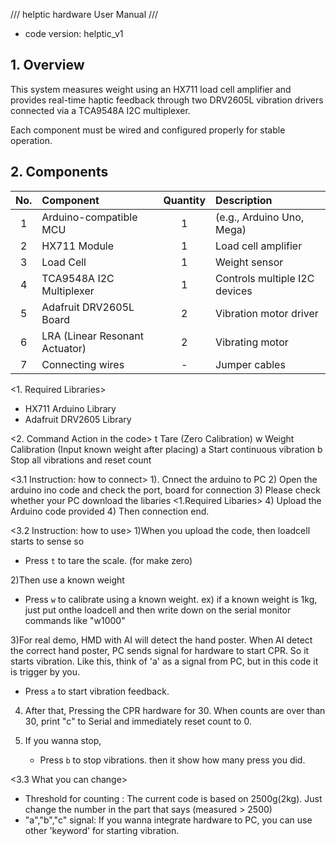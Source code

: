 /// helptic hardware User Manual  ///
- code version: helptic_v1

## 1. Overview

This system measures weight using an HX711 load cell amplifier and provides real-time haptic feedback through two DRV2605L vibration drivers connected via a TCA9548A I2C multiplexer.

Each component must be wired and configured properly for stable operation.

## 2. Components

| No. | Component             | Quantity | Description |
|:--:|:----------------------|:--------:|:------------|
| 1  | Arduino-compatible MCU | 1        | (e.g., Arduino Uno, Mega) |
| 2  | HX711 Module           | 1        | Load cell amplifier |
| 3  | Load Cell              | 1        | Weight sensor |
| 4  | TCA9548A I2C Multiplexer| 1        | Controls multiple I2C devices |
| 5  | Adafruit DRV2605L Board | 2        | Vibration motor driver |
| 6  | LRA (Linear Resonant Actuator) | 2 | Vibrating motor |
| 7  | Connecting wires       | -        | Jumper cables |

<1. Required Libraries>
- HX711 Arduino Library
- Adafruit DRV2605 Library


<2. Command Action in the code>
t	Tare (Zero Calibration)
w	Weight Calibration (Input known weight after placing)
a	Start continuous vibration
b	Stop all vibrations and reset count


<3.1 Instruction: how to connect>
1). Cnnect the arduino to PC
2) Open the arduino ino code and check the port, board for connection
3) Please check whether your PC download the libaries <1.Required Libaries>
4) Upload the Arduino code provided
4) Then connection end.

<3.2 Instruction: how to use>
1)When you upload the code, then loadcell starts to sense so 
   - Press `t` to tare the scale. (for make zero)

2)Then use a known weight 
   - Press `w` to calibrate using a known weight.
ex) if a known weight is 1kg, just put onthe loadcell and then write down on the serial monitor commands like "w1000"

3)For real demo, HMD with AI will detect the hand poster. When AI detect the correct hand poster, PC sends signal for hardware to start CPR. So it starts vibration. Like this, think of 'a' as a signal from PC, but in this code it is trigger by you.
   - Press `a` to start vibration feedback.

4) After that, Pressing the CPR hardware for 30. When counts are over than 30, print "c" to Serial and immediately reset count to 0.

5) If you wanna stop, 
   - Press `b` to stop vibrations.
then it show how many press you did. 


<3.3 What you can change>
- Threshold for counting : The current code is based on 2500g(2kg). Just change the number in the part that says (measured > 2500)
- "a","b","c" signal: If you wanna integrate hardware to PC, you can use other 'keyword' for starting vibration.
